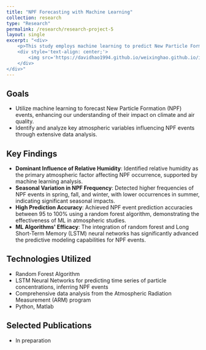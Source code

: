 ```yaml
---
title: "NPF Forecasting with Machine Learning"
collection: research
type: "Research"
permalink: /research/research-project-5
layout: single
excerpt: "<div>
    <p>This study employs machine learning to predict New Particle Formation (NPF) events, crucial for understanding climate and air quality. Analyzing data from the Southern Great Plains over six years, we identified key atmospheric influencers of NPF. Our approach, combining random forest and neural networks, accurately forecasts NPF events, offering advancements in atmospheric aerosol research.</p>
    <div style='text-align: center;'>
        <img src='https://davidhao1994.github.io/weixinghao.github.io/images/research-project-5.jpg' alt='Example Image' width='500' />
    </div>
</div>"
---
```


## Goals
- Utilize machine learning to forecast New Particle Formation (NPF) events, enhancing our understanding of their impact on climate and air quality.
- Identify and analyze key atmospheric variables influencing NPF events through extensive data analysis.

## Key Findings
- **Dominant Influence of Relative Humidity**: Identified relative humidity as the primary atmospheric factor affecting NPF occurrence, supported by machine learning analysis.
- **Seasonal Variation in NPF Frequency**: Detected higher frequencies of NPF events in spring, fall, and winter, with lower occurrences in summer, indicating significant seasonal impacts.
- **High Prediction Accuracy**: Achieved NPF event prediction accuracies between 95 to 100% using a random forest algorithm, demonstrating the effectiveness of ML in atmospheric studies.
- **ML Algorithms' Efficacy**: The integration of random forest and Long Short-Term Memory (LSTM) neural networks has significantly advanced the predictive modeling capabilities for NPF events.

## Technologies Utilized
- Random Forest Algorithm
- LSTM Neural Networks for predicting time series of particle concentrations, inferring NPF events
- Comprehensive data analysis from the Atmospheric Radiation Measurement (ARM) program
- Python, Matlab

## Selected Publications
- In preparation

